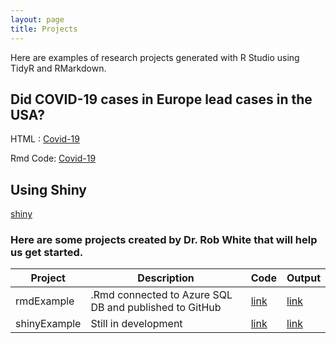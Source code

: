 ```yaml
---
layout: page
title: Projects
---
```


Here are examples of research projects generated with R Studio using TidyR and RMarkdown.

## Did COVID-19 cases in Europe lead cases in the USA?

HTML : [Covid-19](https://paulmbeaumont.github.io/CovidData)

Rmd Code: [Covid-19](https://github.com/paulmbeaumont/CovidData)


## Using Shiny

[shiny](https://github.com/datadogs87/shinyExample)

### Here are some projects created by Dr. Rob White that will help us get started.

Project | Description | Code | Output
--- | --- | --- | ---
rmdExample | .Rmd connected to Azure SQL DB and published to GitHub | [link](https://github.com/paulmbeaumont/RmdExample) | [link](https://paulmbeaumont.github.io/RmdExample/)
shinyExample | Still in development | [link](https://github.com/datadogs87/shinyExample) | [link](https://datadogs87.shinyapps.io/shinyExample)

 
